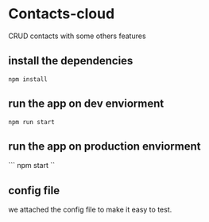 # Contacts-cloud
CRUD contacts with some others features

## install the dependencies 

``` npm install ```

## run the app on dev enviorment

``` npm run start ```

## run the app on production enviorment

``` npm  start ``

## config file

we attached the config file to make it easy to test.
